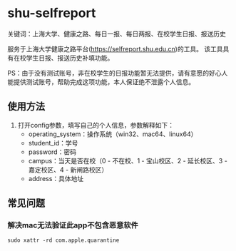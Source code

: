 # shu-selfreport
关键词：上海大学、健康之路、每日一报、每日两报、在校学生日报、报送历史

服务于上海大学健康之路平台(https://selfreport.shu.edu.cn)的工具。
该工具具有在校学生日报、报送历史补填功能。

PS：由于没有测试账号，非在校学生的日报功能暂无法提供，请有意愿的好心人能提供测试账号，帮助完成这项功能，本人保证绝不泄露个人信息。

## 使用方法
1. 打开config参数，填写自己的个人信息，参数解释如下：
    * operating_system：操作系统（win32、mac64、linux64）
    * student_id：学号
    * password：密码
    * campus：当天是否在校（0 - 不在校、1 - 宝山校区、2 - 延长校区、3 - 嘉定校区、4 - 新闸路校区）
    * address：具体地址
    
    
## 常见问题
### 解决mac无法验证此app不包含恶意软件
```
sudo xattr -rd com.apple.quarantine 
```
